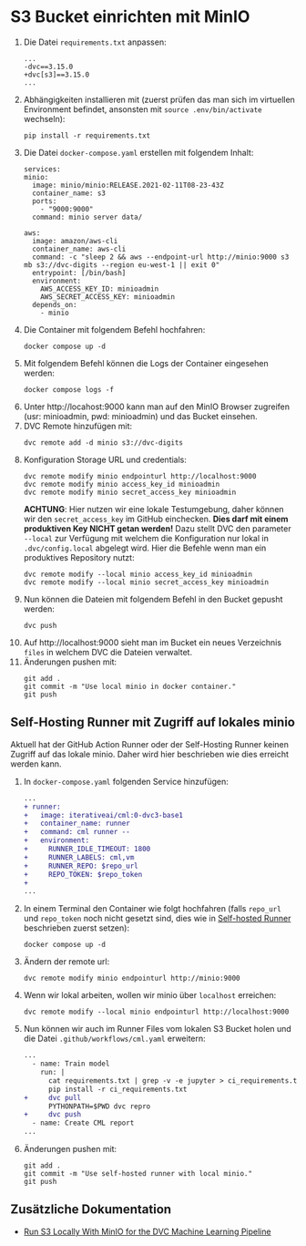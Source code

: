 # S3 Bucket einrichten mit MinIO

1. Die Datei `requirements.txt` anpassen:
    ```shell
    ...
    -dvc==3.15.0
    +dvc[s3]==3.15.0
    ...
    ```
1. Abhängigkeiten installieren mit (zuerst prüfen das man sich im virtuellen Environment befindet, ansonsten mit `source .env/bin/activate` wechseln):
    ```shell
    pip install -r requirements.txt
    ```
1. Die Datei `docker-compose.yaml` erstellen mit folgendem Inhalt:
    ```shell
    services:
    minio:
      image: minio/minio:RELEASE.2021-02-11T08-23-43Z
      container_name: s3
      ports:
        - "9000:9000"
      command: minio server data/
  
    aws:
      image: amazon/aws-cli
      container_name: aws-cli
      command: -c "sleep 2 && aws --endpoint-url http://minio:9000 s3 mb s3://dvc-digits --region eu-west-1 || exit 0"
      entrypoint: [/bin/bash]
      environment:
        AWS_ACCESS_KEY_ID: minioadmin
        AWS_SECRET_ACCESS_KEY: minioadmin
      depends_on:
        - minio
    ```
1. Die Container mit folgendem Befehl hochfahren:
    ```shell
    docker compose up -d  
    ```
1. Mit folgendem Befehl können die Logs der Container eingesehen werden:
    ```shell
    docker compose logs -f
    ```
1. Unter http://locahost:9000 kann man auf den MinIO Browser zugreifen (usr: minioadmin, pwd: minioadmin) und das Bucket einsehen.
1. DVC Remote hinzufügen mit:
    ```shell
    dvc remote add -d minio s3://dvc-digits
    ```
1. Konfiguration Storage URL und credentials:
    ```shell
    dvc remote modify minio endpointurl http://localhost:9000
    dvc remote modify minio access_key_id minioadmin
    dvc remote modify minio secret_access_key minioadmin
    ```
    **ACHTUNG**: Hier nutzen wir eine lokale Testumgebung, daher können wir den `secret_access_key` im GitHub einchecken. **Dies darf mit einem produktiven Key NICHT getan werden!** Dazu stellt DVC den parameter `--local` zur Verfügung mit welchem die Konfiguration nur lokal in `.dvc/config.local` abgelegt wird. Hier die Befehle wenn man ein produktives Repository nutzt:
    ```shell
    dvc remote modify --local minio access_key_id minioadmin
    dvc remote modify --local minio secret_access_key minioadmin
    ```
1. Nun können die Dateien mit folgendem Befehl in den Bucket gepusht werden:
    ```shell
    dvc push
    ```
1. Auf http://localhost:9000 sieht man im Bucket ein neues Verzeichnis `files` in welchem DVC die Dateien verwaltet.
1. Änderungen pushen mit:
    ```shell
    git add .
    git commit -m "Use local minio in docker container."
    git push
    ```

## Self-Hosting Runner mit Zugriff auf lokales minio

Aktuell hat der GitHub Action Runner oder der Self-Hosting Runner keinen Zugriff auf das lokale minio. Daher wird hier beschrieben wie dies erreicht werden kann.

1. In `docker-compose.yaml` folgenden Service hinzufügen:
    ```diff
    ...
    + runner:
    +   image: iterativeai/cml:0-dvc3-base1
    +   container_name: runner
    +   command: cml runner --
    +   environment:
    +     RUNNER_IDLE_TIMEOUT: 1800
    +     RUNNER_LABELS: cml,vm
    +     RUNNER_REPO: $repo_url
    +     REPO_TOKEN: $repo_token
    +   
    ...
    ```
1. In einem Terminal den Container wie folgt hochfahren (falls `repo_url` und `repo_token` noch nicht gesetzt sind, dies wie in [Self-hosted Runner](090_self_hosted_runner.md) beschrieben zuerst setzen):
    ```shell
    docker compose up -d
    ```
1. Ändern der remote url:
    ```shell
    dvc remote modify minio endpointurl http://minio:9000
    ```
1. Wenn wir lokal arbeiten, wollen wir minio über `localhost` erreichen:
    ```shell
    dvc remote modify --local minio endpointurl http://localhost:9000
    ```
1. Nun können wir auch im Runner Files vom lokalen S3 Bucket holen und die Datei `.github/workflows/cml.yaml` erweitern:
    ```diff
    ...
      - name: Train model
        run: |
          cat requirements.txt | grep -v -e jupyter > ci_requirements.txt
          pip install -r ci_requirements.txt
    +     dvc pull
          PYTHONPATH=$PWD dvc repro
    +     dvc push
      - name: Create CML report
    ...
    ```
1. Änderungen pushen mit:
    ```shell
    git add .
    git commit -m "Use self-hosted runner with local minio."
    git push
    ```

## Zusätzliche Dokumentation

- [Run S3 Locally With MinIO for the DVC Machine Learning Pipeline](https://betterprogramming.pub/run-s3-locally-with-minio-for-dvc-machine-learning-pipeline-7fa3d240d3ab)
